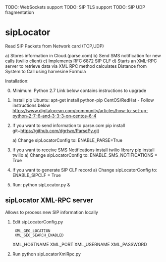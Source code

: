 TODO: WebSockets support
TODO: SIP TLS support
TODO: SIP UDP fragmentation


sipLocator
==========
Read SIP Packets from Network card (TCP,UDP)

a) Stores information in Cloud.(parse.com) 
b) Send SMS notification for new calls (twilio client)
c) Implements RFC 6872 SIP CLF
d) Starts an XML-RPC server to retrieve data
  via XML RPC method calculates Distance from System to Call using harvesine Formula

Installation:

0) Minimum: Python 2.7
   Link below contains instructions to upgrade

1) Install pip
   Ubuntu: apt-get install python-pip
   CentOS/RedHat - Follow instructions below
   https://www.digitalocean.com/community/articles/how-to-set-up-python-2-7-6-and-3-3-3-on-centos-6-4

2) If you want to send information to parse.com
  pip install git+https://github.com/dgrtwo/ParsePy.git

	a)  Change sipLocatorConfig to:
		ENABLE_PARSE=True

3) If you want to receive SMS Notifications install twilio library
   pip install twilio
	a)  Change sipLocatorConfig to:
		ENABLE_SMS_NOTIFICATIONS = True

4) If you want to generate SIP CLF record
	a)  Change sipLocatorConfig to:
		ENABLE_SIPCLF = True

5) Run:
	 python sipLocator.py &


sipLocator XML-RPC server
----------------------------
Allows to process new SIP information locally

1) Edit sipLocatorConfig.py

        XML_GEO_LOCATION
        XML_GEO_SEARCH_ENABLED	
	XML_HOSTNAME
	XML_PORT
	XML_USERNAME
	XML_PASSWORD

2) Run python sipLocatorXmlRpc.py

